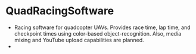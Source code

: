 # QuadRacingSoftware
- Racing software for quadcopter UAVs.  Provides race time, lap time, and checkpoint times using color-based object-recognition.  Also, media mixing and YouTube upload capabilities are planned.
- <Content can be added here>
